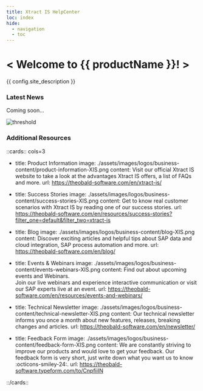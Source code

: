 ```yaml
---
title: Xtract IS HelpCenter
loc: index
hide:
  - navigation
  - toc
---
```


<div class="full-width-background"></div>
<div class="banner-text">
	<h1> &lt; Welcome to {{ productName }}! &gt; </h1>
	<p>{{ config.site_description }}</p>
</div>


### Latest News

Coming soon...

<!---

<div class="grid cards" markdown>

--8<-- "newsfeed/xtract-is-news.md:3:33"

</div>

[:octicons-arrow-right-24: Show more](news.md)

-->

![threshold](assets/images/datastream/DataStream_XIS.png)


### Additional Resources

::cards:: cols=3
  
- title: Product Information
  image: ./assets/images/logos/business-content/product-information-XIS.png
  content: Visit our official Xtract IS website to take a look at the advantages Xtract IS offers, a list of FAQs and more.
  url: https://theobald-software.com/en/xtract-is/
  
- title: Success Stories
  image: ./assets/images/logos/business-content/success-stories-XIS.png
  content: Get to know real customer scenarios with Xtract IS by reading one of our success stories.
  url: https://theobald-software.com/en/resources/success-stories?filter_one=default&filter_two=xtract-is

- title: Blog
  image: ./assets/images/logos/business-content/blog-XIS.png
  content: Discover exciting articles and helpful tips about SAP data and cloud integration, SAP process automation and more.
  url: https://theobald-software.com/en/blog/
  
- title: Events & Webinars
  image: ./assets/images/logos/business-content/events-webinars-XIS.png 
  content: Find out about upcoming events and Webinars. <br>Join our live webinars and experience interactive communication or visit our SAP experts live at an event. 
  url: https://theobald-software.com/en/resources/events-and-webinars/
  
- title: Technical Newsletter
  image: ./assets/images/logos/business-content/technical-newsletter-XIS.png
  content: Our technical newsletter informs you once a month about new features, releases, breaking changes and articles.
  url: https://theobald-software.com/en/newsletter/

- title: Feedback Form
  image: ./assets/images/logos/business-content/feedback-form-XIS.png
  content: We are constantly striving to improve our products and would love to get your feedback. Our feedback form is very short, just write down what you want us to know :octicons-smiley-24:.
  url: https://theobald-software.typeform.com/to/CnpfiiIN

::/cards::